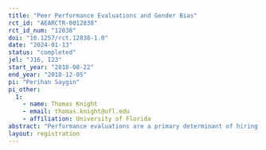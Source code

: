 ```yaml
---
title: "Peer Performance Evaluations and Gender Bias"
rct_id: "AEARCTR-0012838"
rct_id_num: "12838"
doi: "10.1257/rct.12838-1.0"
date: "2024-01-13"
status: "completed"
jel: "J16, I23"
start_year: "2018-08-22"
end_year: "2018-12-05"
pi: "Perihan Saygin"
pi_other:
  1:
    - name: Thomas Knight
    - email: thomas.knight@ufl.edu
    - affiliation: University of Florida
abstract: "Performance evaluations are a primary determinant of hiring and promotion decisions, and peer evaluations have become increasingly widespread in the workplace. Identifying bias in these evaluations is essential but challenging primarily for two reasons: sorting of evaluators and candidates and lack of an objective performance measure to serve as a benchmark. We overcome these challenges in peer performance evaluations setting in a large, introductory course at a flagship public university. Peer evaluators were randomly assigned to score essays using a rubric producing two subscores: content and writing. Evaluators were incentivized to match official grades using the same rubric, adding a monitoring effect. We exploit the random assignments of both peer evaluators and blinded official graders over several essay assignments. With this, we are able to analyze whether students with female-sounding names receive lower scores compared to students without female-sounding names in content and/or writing subscores. We also test whether gender bias show any variation when students are evaluated by female/male peer. "
layout: registration
---
```


